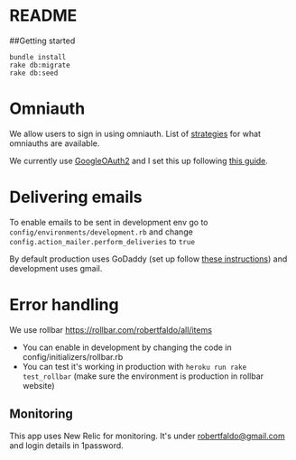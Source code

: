 # README

##Getting started
```
bundle install 
rake db:migrate
rake db:seed
```

# Omniauth 

We allow users to sign in using omniauth. List of [strategies](https://github.com/omniauth/omniauth/wiki/List-of-Strategies) for what omniauths are available. 

We currently use [GoogleOAuth2](https://github.com/zquestz/omniauth-google-oauth2) 
and I set this up following [this guide](https://medium.com/@adamlangsner/google-oauth-rails-5-using-devise-and-omniauth-1b7fa5f72c8e).

# Delivering emails 

To enable emails to be sent in development env go to `config/environments/development.rb` 
and change `config.action_mailer.perform_deliveries` to `true`

By default production uses GoDaddy (set up follow [these instructions](https://medium.com/@rachelchervin/sending-emails-with-godaddy-and-ruby-on-rails-fc503a45af10)) and 
development uses gmail. 

# Error handling

We use rollbar https://rollbar.com/robertfaldo/all/items

* You can enable in development by changing the code in config/initializers/rollbar.rb
* You can test it's working in production with `heroku run rake test_rollbar` (make sure the environment is production in rollbar website)

## Monitoring

This app uses New Relic for monitoring. It's under robertfaldo@gmail.com and login details in 1password.
